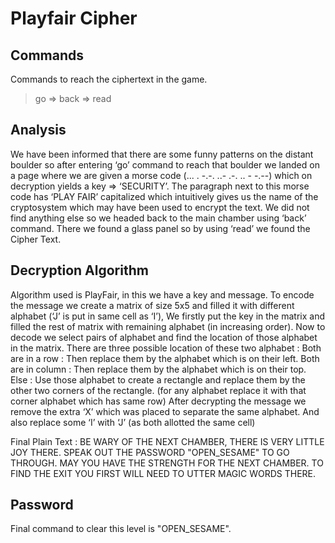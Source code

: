 # Playfair Cipher

## Commands

Commands to reach the ciphertext in the game.

> go => back => read 

## Analysis

We have been informed that there are some funny patterns on the distant boulder so after entering ‘go’ command to reach that boulder we landed on a page where we are given a morse code (... . -.-. ..- .-. .. - -.--) which on decryption yields a key => ‘SECURITY’. The paragraph next to this morse code has ‘PLAY FAIR’ capitalized which intuitively gives us the name of the cryptosystem which may have been used to encrypt the text. We did not find anything else so we headed back to the main chamber using ‘back’ command. There we found a glass panel so by using ‘read’ we found the Cipher Text.

## Decryption Algorithm

Algorithm used is PlayFair, in this we have a key and message. To encode the message we create a matrix of size 5x5 and filled it with different alphabet (‘J’ is put in same cell as ‘I’), We firstly put the key in the matrix and filled the rest of matrix with remaining alphabet (in increasing order). 
Now to decode we select pairs of alphabet and find the location of those alphabet in the matrix. There are three possible location of these two alphabet :
Both are in a row : Then replace them by the alphabet which is on their left.
Both are in column : Then replace them by the alphabet which is on their top.
Else :  Use those alphabet to create a rectangle and replace them by the other two corners of the rectangle. (for any alphabet replace it with that corner alphabet which has same row)
After decrypting the message we remove the extra ‘X’ which was placed to separate the same alphabet. And also replace some ‘I’ with ‘J’ (as both allotted the same cell)

Final Plain Text :
BE WARY OF THE NEXT CHAMBER, THERE IS VERY LITTLE JOY THERE. SPEAK OUT THE PASSWORD "OPEN_SESAME" TO GO THROUGH. MAY YOU HAVE THE STRENGTH FOR THE NEXT CHAMBER. TO FIND THE EXIT YOU FIRST WILL NEED TO UTTER MAGIC WORDS THERE.

## Password

Final command to clear this level is "OPEN_SESAME".
